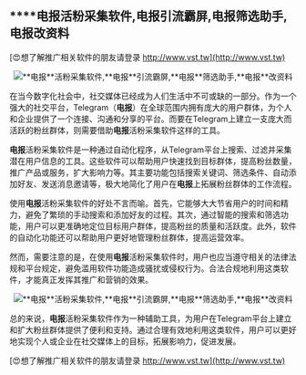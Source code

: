 ## ****电报**活粉采集软件,**电报**引流霸屏,**电报**筛选助手,**电报**改资料**

[😍想了解推广相关软件的朋友请登录 http://www.vst.tw](http://www.vst.tw)

 <center><img src="https://vst.tw/MP4/tuiguang/png/1.png" alt="**电报**活粉采集软件,**电报**引流霸屏,**电报**筛选助手,**电报**改资料"></center>

在当今数字化社会中，社交媒体已经成为人们生活中不可或缺的一部分。作为一个强大的社交平台，Telegram（**电报**）在全球范围内拥有庞大的用户群体，为个人和企业提供了一个连接、沟通和分享的平台。而要在Telegram上建立一支庞大而活跃的粉丝群体，则需要借助**电报**活粉采集软件这样的工具。

**电报**活粉采集软件是一种通过自动化程序，从Telegram平台上搜索、过滤并采集潜在用户信息的工具。这些软件可以帮助用户快速找到目标群体，提高粉丝数量，推广产品或服务，扩大影响力等。其主要功能包括搜索关键词、筛选条件、自动添加好友、发送消息邀请等，极大地简化了用户在**电报**上拓展粉丝群体的工作流程。

使用**电报**活粉采集软件的好处不言而喻。首先，它能够大大节省用户的时间和精力，避免了繁琐的手动搜索和添加好友的过程。其次，通过智能的搜索和筛选功能，用户可以更准确地定位目标用户群体，提高粉丝的质量和活跃度。此外，软件的自动化功能还可以帮助用户更好地管理粉丝群体，提高运营效率。

然而，需要注意的是，在使用**电报**活粉采集软件时，用户也应当遵守相关的法律法规和平台规定，避免滥用软件功能造成骚扰或侵权行为。合法合规地利用这类软件，才能真正发挥其推广和营销的效果。

 <center><img src="https://vst.tw/MP4/tuiguang/png/7.png" alt="**电报**活粉采集软件,**电报**引流霸屏,**电报**筛选助手,**电报**改资料"></center>

总的来说，**电报**活粉采集软件作为一种辅助工具，为用户在Telegram平台上建立和扩大粉丝群体提供了便利和支持。通过合理有效地利用这类软件，用户可以更好地实现个人或企业在社交媒体上的目标，拓展影响力，促进发展。

[😍想了解推广相关软件的朋友请登录 http://www.vst.tw](http://www.vst.tw)



